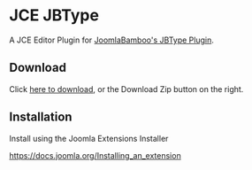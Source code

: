 # JCE JBType
A JCE Editor Plugin for [JoomlaBamboo's JBType Plugin](http://www.joomlabamboo.com/joomla-extensions/jb-type-joomla-typography-plugin).

## Download
Click [here to download](https://github.com/widgetfactory/jce-editor-jbtype/archive/master.zip), or the Download Zip button on the right.

## Installation
Install using the Joomla Extensions Installer

https://docs.joomla.org/Installing_an_extension
